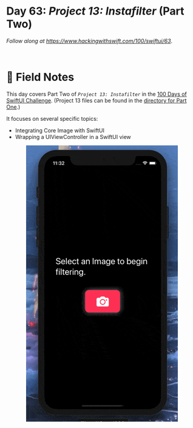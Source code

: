 # Day 63: _Project 13: Instafilter_ (Part Two)

_Follow along at https://www.hackingwithswift.com/100/swiftui/63_.

<br/>


# 📒 Field Notes

This day covers Part Two of _`Project 13: Instafilter`_ in the [100 Days of SwiftUI Challenge](https://www.hackingwithswift.com/100/swiftui/63). (Project 13 files can be found in the [directory for Part One](../day-062/).)


It focuses on several specific topics:

- Integrating Core Image with SwiftUI
- Wrapping a UIViewController in a SwiftUI view



<div style="text-align: center;">
  <img src="../day-062/Projects/Instafilter/Screenshots/day-63-recording-1.gif" width="400px"/>
</div>



<br/>
